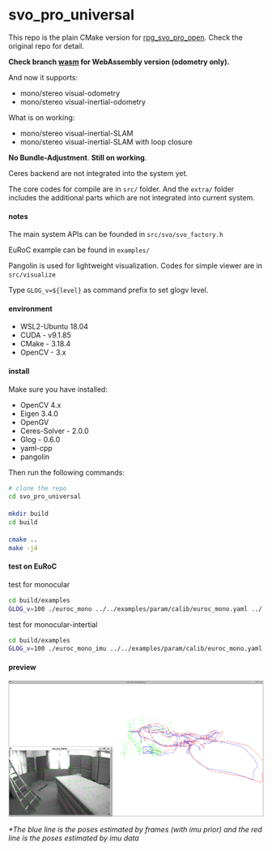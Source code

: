 # svo_pro_universal

This repo is the plain CMake version for [rpg_svo_pro_open](https://github.com/uzh-rpg/rpg_svo_pro_open). Check the original repo for detail.

**Check branch [wasm](https://github.com/Jianxff/svo_pro_universal/tree/wasm) for WebAssembly version (odometry only).**

And now it supports:
- mono/stereo visual-odometry
- mono/stereo visual-inertial-odometry

What is on working:
- mono/stereo visual-inertial-SLAM
- mono/stereo visual-inertial-SLAM with loop closure

**No Bundle-Adjustment**.
**Still on working**.

Ceres backend are not integrated into the system yet.

The core codes for compile are in `src/` folder. 
And the `extra/` folder includes the additional parts which are not integrated into current system.


#### notes
The main system APIs can be founded in `src/svo/svo_factory.h`

EuRoC example can be found in `examples/`

Pangolin is used for lightweight visualization. Codes for simple viewer are in `src/visualize`

Type `GLOG_v=${level}` as command prefix to set glogv level.

#### environment
- WSL2-Ubuntu 18.04
- CUDA - v9.1.85
- CMake - 3.18.4
- OpenCV - 3.x

#### install
Make sure you have installed:
- OpenCV 4.x
- Eigen 3.4.0
- OpenGV
- Ceres-Solver - 2.0.0
- Glog - 0.6.0
- yaml-cpp
- pangolin


Then run the following commands:
```sh
# clone the repo
cd svo_pro_universal

mkdir build
cd build

cmake ..
make -j4
```


#### test on EuRoC
test for monocular
```sh
cd build/examples
GLOG_v=100 ./euroc_mono ../../examples/param/calib/euroc_mono.yaml ../../examples/param/pinhole.yaml ~/dataset/euroc/V101/mav0/
```

test for monocular-intertial
```sh
cd build/examples
GLOG_v=100 ./euroc_mono_imu ../../examples/param/calib/euroc_mono.yaml ../../examples/param/pinhole_fixed.yaml ~/dataset/euroc/V101/mav0/
```

#### preview
![preview-euroc](doc/preview.png)

*\*The blue line is the poses estimated by frames (with imu prior) and the red line is the poses estimated by imu data*
